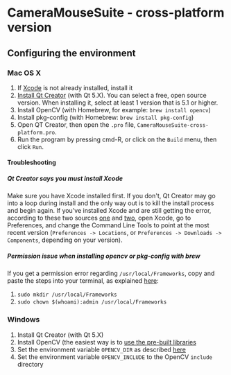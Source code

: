 # CameraMouseSuite - cross-platform version

## Configuring the environment

### Mac OS X

1. If [Xcode](https://developer.apple.com/xcode/) is not already installed, install it
1. [Install Qt Creator](https://www1.qt.io/download/) (with Qt 5.X). You can select a free, open source version. When installing it, select at least 1 version that is 5.1 or higher.
1. Install OpenCV (with Homebrew, for example: `brew install opencv`)
1. Install pkg-config (with Homebrew: `brew install pkg-config`)
1. Open QT Creator, then open the `.pro` file, `CameraMouseSuite-cross-platform.pro`.
1. Run the program by pressing cmd-R, or click on the `Build` menu, then click `Run`.

#### Troubleshooting

##### Qt Creator says you must install Xcode

Make sure you have Xcode installed first. If you don't, Qt Creator may go into a loop during install and the only way out is to kill the install process and begin again. If you've installed Xcode and are still getting the error, according to these two sources [one](https://stackoverflow.com/a/38678822/2555516) and [two](https://www.codeproject.com/Tips/740041/Installing-Qt-on-Mac-OS-X), open Xcode, go to Preferences, and change the Command Line Tools to point at the most recent version (`Preferences -> Locations`, or `Preferences -> Downloads -> Components`, depending on your version).

##### Permission issue when installing opencv or pkg-config with brew

If you get a permission error regarding `/usr/local/Frameworks`, copy and paste the steps into your terminal, as explained [here](https://github.com/Homebrew/homebrew-core/issues/19286):
1. `sudo mkdir /usr/local/Frameworks`
1. `sudo chown $(whoami):admin /usr/local/Frameworks`


### Windows

1. Install Qt Creator (with Qt 5.X)
1. Install OpenCV (the easiest way is to [use the pre-built libraries](http://docs.opencv.org/doc/tutorials/introduction/windows_install/windows_install.html)
1. Set the environment variable `OPENCV_DIR` as described [here](http://docs.opencv.org/doc/tutorials/introduction/windows_install/windows_install.html#windowssetpathandenviromentvariable)
1. Set the environment variable `OPENCV_INCLUDE` to the OpenCV `include` directory
